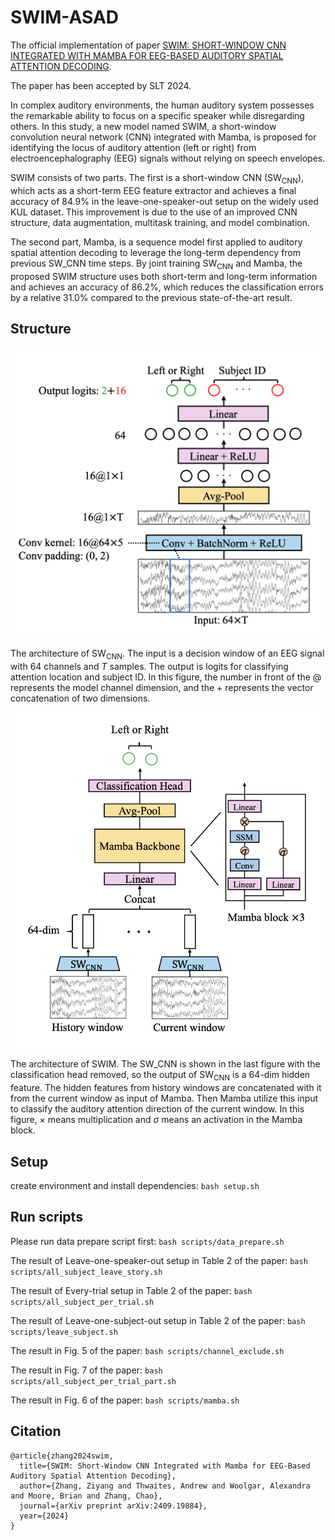# SWIM-ASAD

The official implementation of paper [SWIM: SHORT-WINDOW CNN INTEGRATED WITH MAMBA FOR EEG-BASED AUDITORY SPATIAL ATTENTION DECODING](https://www.arxiv.org/abs/2409.19884).

The paper has been accepted by SLT 2024.

In complex auditory environments, the human auditory system possesses the remarkable ability to focus on a specific speaker while disregarding others. In this study, a new model named SWIM, a short-window convolution neural network (CNN) integrated with Mamba, is proposed for identifying the locus of auditory attention (left or right) from electroencephalography (EEG) signals without relying on speech envelopes.

SWIM consists of two parts. The first is a short-window CNN ($\text{SW}_\text{CNN}$), which acts as a short-term EEG feature extractor and achieves a final accuracy of 84.9\% in the leave-one-speaker-out setup on the widely used KUL dataset. This improvement is due to the use of an improved CNN structure, data augmentation, multitask training, and model combination.

The second part, Mamba, is a sequence model first applied to auditory spatial attention decoding to leverage the long-term dependency from previous $\text{SW}\_\text{CNN}$ time steps. By joint training $\text{SW}_\text{CNN}$ and Mamba, the proposed SWIM structure uses both short-term and long-term information and achieves an accuracy of 86.2\%, which reduces the classification errors by a relative 31.0\% compared to the previous state-of-the-art result.

## Structure

<img src="assets/SW_CNN.png" alt="SW_CNN" width="600"/>

The architecture of $\text{SW}_\text{CNN}$. The input is a decision window of an EEG signal with 64 channels and $T$ samples. The output is logits for classifying attention location and subject ID. In this figure, the number in front of the @ represents the model channel dimension, and the + represents the vector concatenation of two dimensions.

<img src="assets/SWIM.png" alt="SWIM" width="600"/>

The architecture of SWIM. The $\text{SW}\_\text{CNN}$ is shown in the last figure with the classification head removed, so the output of $\text{SW}_\text{CNN}$ is a 64-dim hidden feature. The hidden features from history windows are concatenated with it from the current window as input of Mamba. Then Mamba utilize this input to classify the auditory attention direction of the current window. In this figure, $\times$ means multiplication and $\sigma$ means an activation in the Mamba block.

## Setup

create environment and install dependencies: `bash setup.sh`

## Run scripts

Please run data prepare script first: `bash scripts/data_prepare.sh`

The result of Leave-one-speaker-out setup in Table 2 of the paper: `bash scripts/all_subject_leave_story.sh`

The result of Every-trial setup in Table 2 of the paper: `bash scripts/all_subject_per_trial.sh`

The result of Leave-one-subject-out setup in Table 2 of the paper: `bash scripts/leave_subject.sh`

The result in Fig. 5 of the paper: `bash scripts/channel_exclude.sh`

The result in Fig. 7 of the paper: `bash scripts/all_subject_per_trial_part.sh`

The result in Fig. 6 of the paper: `bash scripts/mamba.sh`

## Citation

```
@article{zhang2024swim,
  title={SWIM: Short-Window CNN Integrated with Mamba for EEG-Based Auditory Spatial Attention Decoding},
  author={Zhang, Ziyang and Thwaites, Andrew and Woolgar, Alexandra and Moore, Brian and Zhang, Chao},
  journal={arXiv preprint arXiv:2409.19884},
  year={2024}
}
```
